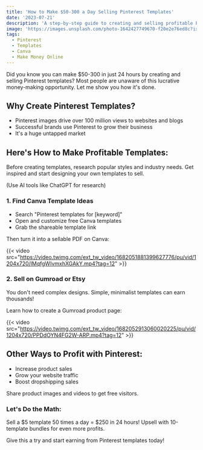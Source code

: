 ```yaml
---
title: 'How to Make $50-300 a Day Selling Pinterest Templates'
date: '2023-07-21'  
description: 'A step-by-step guide to creating and selling profitable Pinterest templates using Canva and platforms like Gumroad or Etsy.'
image: 'https://images.unsplash.com/photo-1642427749670-f20e2e76ed8c?ixlib=rb-4.0.3&ixid=M3wxMjA3fDB8MHxwaG90by1wYWdlfHx8fGVufDB8fHx8fA%3D%3D&auto=format&fit=crop&w=880&q=80' 
tags:
  - Pinterest
  - Templates
  - Canva
  - Make Money Online
---
```


Did you know you can make $50-300 in just 24 hours by creating and selling Pinterest templates? Most people are unaware of this lucrative money-making opportunity. Let me show you how it's done.

## Why Create Pinterest Templates?

- Pinterest images drive over 100 million views to websites and blogs
- Successful brands use Pinterest to grow their business  
- It's a huge untapped market

## Here's How to Make Profitable Templates:

Before creating templates, research popular styles and industry needs. Get inspired and start designing your own templates to sell. 

(Use AI tools like ChatGPT for research)

### 1. Find Canva Template Ideas

- Search "Pinterest templates for [keyword]" 
- Open and customize free Canva templates
- Grab the shareable template link

Then turn it into a sellable PDF on Canva:

{{< video src="https://video.twimg.com/ext_tw_video/1682051881399627776/pu/vid/1204x720/lMqfgWIvmxhXGAkY.mp4?tag=12" >}}

### 2. Sell on Gumroad or Etsy

You don't need complex designs. Simple, minimalist templates can earn thousands!

Learn how to create a Gumroad product page:

{{< video src="https://video.twimg.com/ext_tw_video/1682052913060020225/pu/vid/1204x720/PPDdOYN4FG2W-ARP.mp4?tag=12" >}}

## Other Ways to Profit with Pinterest:

- Increase product sales 
- Grow your website traffic
- Boost dropshipping sales

Share product images and videos to get free visitors. 

### Let's Do the Math:

Sell a $5 template 50 times a day = $250 in 24 hours! Upsell with 10-template bundles for even more profits. 

Give this a try and start earning from Pinterest templates today!